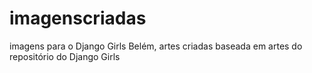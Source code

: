 # imagenscriadas
imagens para o Django Girls Belém, artes criadas baseada em artes do repositório do Django Girls
